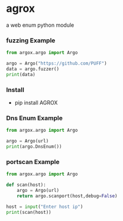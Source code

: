 # agrox
a web enum python module

### fuzzing Example 
```python
from argox.argo import Argo

argo = Argo("https://github.com/PUFF")
data = argo.fuzzer()
print(data)

```
### Install
* pip install AGROX

### Dns Enum Example 
```python
from argox.argo import Argo

argo = Argo(url)
print(argo.DnsEnum())
```

### portscan Example 
```python
from argox.argo import Argo

def scan(host):
    argo = Argo(url)
    return argo.scanport(host,debug=False)

host = input("Enter host ip")
print(scan(host))

```
